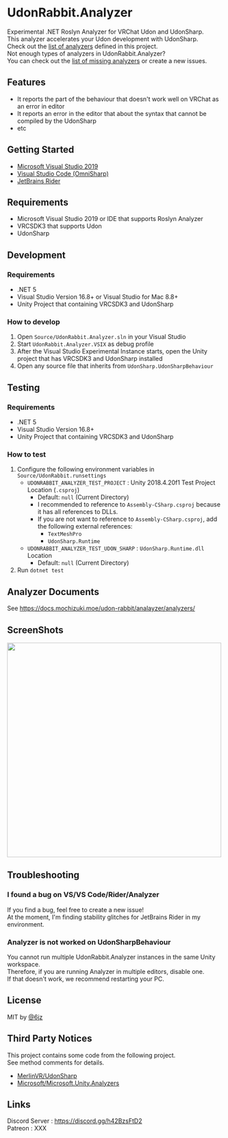# UdonRabbit.Analyzer

Experimental .NET Roslyn Analyzer for VRChat Udon and UdonSharp.  
This analyzer accelerates your Udon development with UdonSharp.  
Check out the [list of analyzers](docs/analyzers/README.md) defined in this project.  
Not enough types of analyzers in UdonRabbit.Analyzer?  
You can check out the [list of missing analyzers](https://github.com/mika-f/UdonRabbit.Analyzer/issues?q=is%3Aissue+is%3Aopen+sort%3Aupdated-desc+label%3Aenhancement) or create a new issues.

## Features

- It reports the part of the behaviour that doesn't work well on VRChat as an error in editor
- It reports an error in the editor that about the syntax that cannot be compiled by the UdonSharp
- etc

## Getting Started

- [Microsoft Visual Studio 2019](./docs/getting-started/visual-studio.md)
- [Visual Studio Code (OmniSharp)](./docs/getting-started/omnisharp.md)
- [JetBrains Rider](./docs/getting-started/rider.md)

## Requirements

- Microsoft Visual Studio 2019 or IDE that supports Roslyn Analyzer
- VRCSDK3 that supports Udon
- UdonSharp

## Development

### Requirements

- .NET 5
- Visual Studio Version 16.8+ or Visual Studio for Mac 8.8+
- Unity Project that containing VRCSDK3 and UdonSharp

### How to develop

1. Open `Source/UdonRabbit.Analyzer.sln` in your Visual Studio
2. Start `UdonRabbit.Analyzer.VSIX` as debug profile
3. After the Visual Studio Experimental Instance starts, open the Unity project that has VRCSDK3 and UdonSharp installed
4. Open any source file that inherits from `UdonSharp.UdonSharpBehaviour`

## Testing

### Requirements

- .NET 5
- Visual Studio Version 16.8+
- Unity Project that containing VRCSDK3 and UdonSharp

### How to test

1. Configure the following environment variables in `Source/UdonRabbit.runsettings`
   - `UDONRABBIT_ANALYZER_TEST_PROJECT` : Unity 2018.4.20f1 Test Project Location (`.csproj`)
     - Default: `null` (Current Directory)
     - I recommended to reference to `Assembly-CSharp.csproj` because it has all references to DLLs.
     - If you are not want to reference to `Assembly-CSharp.csproj`, add the following external references:
       - `TextMeshPro`
       - `UdonSharp.Runtime`
   - `UDONRABBIT_ANALYZER_TEST_UDON_SHARP` : `UdonSharp.Runtime.dll` Location
     - Default: `null` (Current Directory)
2. Run `dotnet test`

## Analyzer Documents

See https://docs.mochizuki.moe/udon-rabbit/analayzer/analyzers/

## ScreenShots

<img src="https://user-images.githubusercontent.com/10832834/112584755-c8528d00-8e3b-11eb-9204-1c05c0669ffc.PNG" width="500px" />

## Troubleshooting

### I found a bug on VS/VS Code/Rider/Analyzer

If you find a bug, feel free to create a new issue!  
At the moment, I'm finding stability glitches for JetBrains Rider in my environment.

### Analyzer is not worked on UdonSharpBehaviour

You cannot run multiple UdonRabbit.Analyzer instances in the same Unity workspace.  
Therefore, if you are running Analyzer in multiple editors, disable one.  
If that doesn't work, we recommend restarting your PC.

## License

MIT by [@6jz](https://twitter.com/6jz)

## Third Party Notices

This project contains some code from the following project.  
See method comments for details.

- [MerlinVR/UdonSharp](https://github.com/MerlinVR/UdonSharp)
- [Microsoft/Microsoft.Unity.Analyzers](https://github.com/microsoft/Microsoft.Unity.Analyzers)

## Links

Discord Server : https://discord.gg/h42BzsFtD2  
Patreon : XXX

